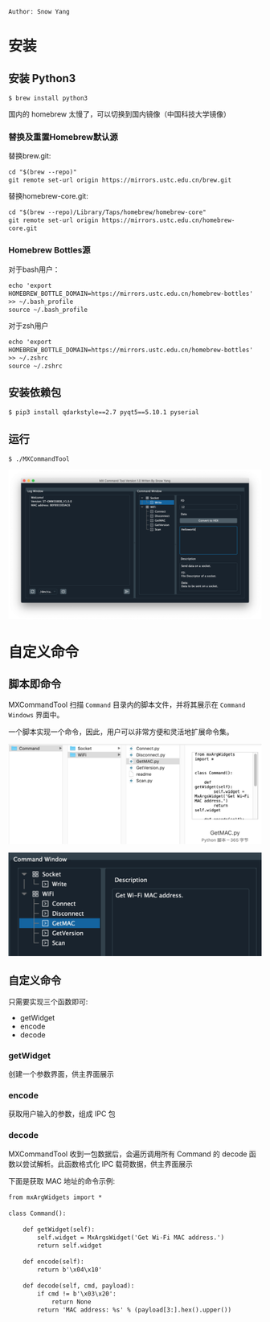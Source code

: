 ```
Author: Snow Yang
```

# 安装

## 安装 Python3 

```
$ brew install python3
```

国内的 homebrew 太慢了，可以切换到国内镜像（中国科技大学镜像）

### 替换及重置Homebrew默认源

替换brew.git:
```
cd "$(brew --repo)"
git remote set-url origin https://mirrors.ustc.edu.cn/brew.git
```

替换homebrew-core.git:
```
cd "$(brew --repo)/Library/Taps/homebrew/homebrew-core"
git remote set-url origin https://mirrors.ustc.edu.cn/homebrew-core.git
```

### Homebrew Bottles源

对于bash用户：

```
echo 'export HOMEBREW_BOTTLE_DOMAIN=https://mirrors.ustc.edu.cn/homebrew-bottles' >> ~/.bash_profile
source ~/.bash_profile
```

对于zsh用户

```
echo 'export HOMEBREW_BOTTLE_DOMAIN=https://mirrors.ustc.edu.cn/homebrew-bottles' >> ~/.zshrc
source ~/.zshrc
```

## 安装依赖包

```
$ pip3 install qdarkstyle==2.7 pyqt5==5.10.1 pyserial
```

## 运行

```
$ ./MXCommandTool
```

![window](resources/window.png)

# 自定义命令

## 脚本即命令

MXCommandTool 扫描 `Command` 目录内的脚本文件，并将其展示在 `Command Windows` 界面中。

一个脚本实现一个命令，因此，用户可以非常方便和灵活地扩展命令集。

![commanddir](resources/commanddir.png)

![commandwindow](resources/commandwindow.png)

## 自定义命令

只需要实现三个函数即可:

* getWidget
* encode
* decode

### getWidget

创建一个参数界面，供主界面展示

### encode

获取用户输入的参数，组成 IPC 包

### decode

MXCommandTool 收到一包数据后，会遍历调用所有 Command 的 decode 函数以尝试解析。此函数格式化 IPC 载荷数据，供主界面展示

下面是获取 MAC 地址的命令示例:

```
from mxArgWidgets import *

class Command():

    def getWidget(self):
        self.widget = MxArgsWidget('Get Wi-Fi MAC address.')
        return self.widget

    def encode(self):
        return b'\x04\x10'

    def decode(self, cmd, payload):
        if cmd != b'\x03\x20':
            return None
        return 'MAC address: %s' % (payload[3:].hex().upper())
```